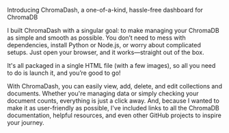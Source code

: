 Introducing ChromaDash, a one-of-a-kind, hassle-free dashboard for ChromaDB

I built ChromaDash with a singular goal: to make managing your ChromaDB as simple and smooth as possible. 
You don’t need to mess with dependencies, install Python or Node.js, or worry about complicated setups. 
Just open your browser, and it works—straight out of the box. 

It's all packaged in a single HTML file (with a few images), so all you need to do is launch it, and you’re good to go!

With ChromaDash, you can easily view, add, delete, and edit collections and documents. 
Whether you're managing data or simply checking your document counts, everything is just a click away. 
And, because I wanted to make it as user-friendly as possible, I've included links to all the ChromaDB documentation, helpful resources, and even other GitHub projects to inspire your journey.
